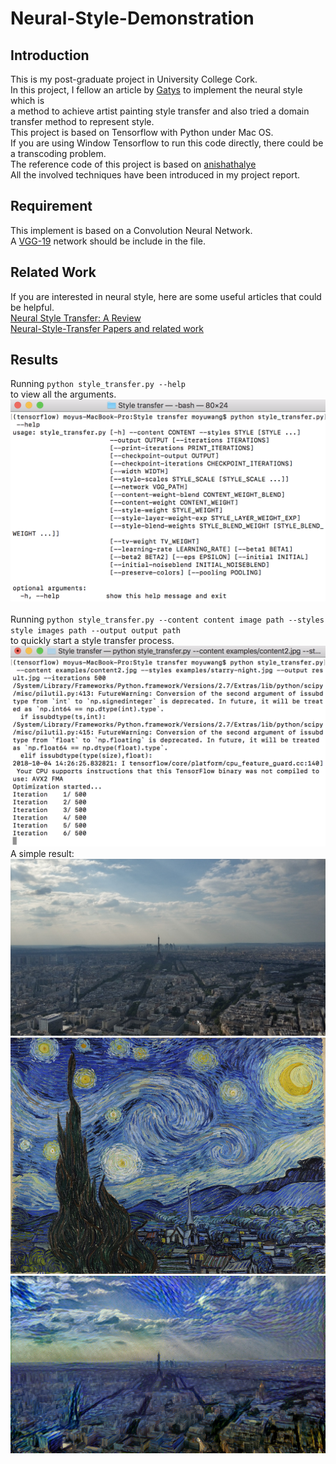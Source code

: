 # Neural-Style-Demonstration
## Introduction
This is my post-graduate project in University College Cork.<br>
In this project, I fellow an article by [Gatys](https://arxiv.org/abs/1508.06576) to implement the neural style which is <br>
a method to achieve artist painting style transfer and also tried a domain transfer method to represent style.<br>
This project is based on Tensorflow with Python under Mac OS.<br>
If you are using Window Tensorflow to run this code directly, there could be a transcoding problem.<br>
The reference code of this project is based on [anishathalye](https://github.com/anishathalye/neural-style)<br>
All the involved techniques have been introduced in my project report.<br>
## Requirement 
This implement is based on a Convolution Neural Network.<br>
A [VGG-19](http://www.vlfeat.org/matconvnet/models/beta16/imagenet-vgg-verydeep-19.mat) network should be include in the file.<br>
## Related Work
If you are interested in neural style, here are some useful articles that could be helpful.<br>
[Neural Style Transfer: A Review](https://arxiv.org/abs/1705.04058v4)<br>
[Neural-Style-Transfer Papers and related work](https://github.com/ycjing/Neural-Style-Transfer-Papers)<br> 
## Results
Running  `python style_transfer.py --help`<br>
to view all the arguments.<br>
![](https://github.com/wangmoyu/Neural-Style-Demonstration/blob/master/interface-help.png)<br>  
Running  `python style_transfer.py --content content image path --styles style images path --output output path` <br>
to quickly start a style transfer process.<br>
![](https://github.com/wangmoyu/Neural-Style-Demonstration/blob/master/interface.png)<br>
A simple result:<br>
![](https://github.com/wangmoyu/Neural-Style-Demonstration/blob/master/pooling%20compare/content-image.jpg) <br>
![](https://github.com/wangmoyu/Neural-Style-Demonstration/blob/master/pooling%20compare/style-image.jpg)<br>
![](https://github.com/wangmoyu/Neural-Style-Demonstration/blob/master/pooling%20compare/result.jpg)<br>
